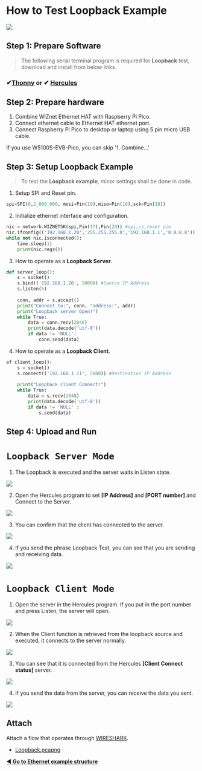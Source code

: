 # How to Test Loopback Example

![][link-loopback]

## Step 1: Prepare Software

> The following serial terminal program is required for **Loopback** test, download and install from below links.

### &#10004;[**Thonny**][link-thonny]  or  &#10004; [**Hercules**][link-hercules]



## Step 2: Prepare hardware

1. Combine WIZnet Ethernet HAT with Raspberry Pi Pico.
2. Connect ethernet cable to Ethernet HAT ethernet port.
3. Connect Raspberry Pi Pico to desktop or laptop using 5 pin micro USB cable.



If you use W5100S-EVB-Pico, you can skip '1. Combine...'



## Step 3: Setup Loopback Example

> To test the **Loopback example**, minor settings shall be done in code.



1. Setup SPI and Reset pin.

```python
spi=SPI(0,2_000_000, mosi=Pin(19),miso=Pin(16),sck=Pin(18))
```

2. Initialize ethernet interface and configuration.

```python
nic = network.WIZNET5K(spi,Pin(17),Pin(20)) #spi,cs,reset pin
nic.ifconfig(('192.168.1.20','255.255.255.0','192.168.1.1','8.8.8.8'))
while not nic.isconnected():
    time.sleep(1)
    print(nic.regs())
```

3. How to operate as a **Loopback Server**.

```py
def server_loop(): 
    s = socket()
    s.bind(('192.168.1.20', 5000)) #Source IP Address
    s.listen(5)
            
    conn, addr = s.accept()
    print("Connect to:", conn, "address:", addr) 
    print("Loopback server Open!")
    while True:
        data = conn.recv(2048)
        print(data.decode('utf-8'))
        if data != 'NULL':
            conn.send(data)
```

4. How to operate as a **Loopback Client**.

```python
ef client_loop():
    s = socket()
    s.connect(('192.168.1.11', 5000)) #Destination IP Address
    
    print("Loopback client Connect!")
    while True:
        data = s.recv(2048)
        print(data.decode('utf-8'))
        if data != 'NULL' :
            s.send(data)
```



## Step 4: Upload and Run

# **`Loopback Server Mode`**

1. The Loopback is executed and the server waits in Listen state.

![][link-loopback_server_1]

2. Open the Hercules program to set **[IP Address]** and **[PORT number]** and Connect to the Server.

![][link-loopback_server_2]

3. You can confirm that the client has connected to the server.

![][link-loopback_server_3]

4. If you send the phrase Loopback Test, you can see that you are sending and receiving data.

![][link-loopback_server_4]



# **`Loopback Client Mode`**

1. Open the server in the Hercules program. If you put in the port number and press Listen, the server will open.

![][link-loopback_client_1]

2. When the Client function is retrieved from the loopback source and executed, it connects to the server normally.

![][link-loopback_client_2]

3. You can see that it is connected from the Hercules **[Client Connect status]** server.

![][link-loopback_client_3]

4. If you send the data from the server, you can receive the data you sent.

![][link-loopback_client_4]



## Attach

Attach a flow that operates through [WIRESHARK][link-wireshark].

- [Loopback.pcapng](https://github.com/Wiznet/RP2040-HAT-MicroPython/blob/main/example/Loopback/loopback.pcapng)




 [**◀ Go to Ethernet example structure**](#ethernet_example_structure)





<!--
Link
-->

[link-thonny]: https://thonny.org/
[link-hercules]: https://www.hw-group.com/software/hercules-setup-utility
[link-wireshark]: https://www.wireshark.org/#download



[link-loopback]: https://github.com/Wiznet/RP2040-HAT-MicroPython/blob/main/static/images/Loopback/Loopback.png

[link-loopback_server_1]: https://github.com/Wiznet/RP2040-HAT-MicroPython/blob/main/static/images/Loopback/Loopback_server_1.png
[link-loopback_server_2]:https://github.com/Wiznet/RP2040-HAT-MicroPython/blob/main/static/images/Loopback/Loopback_server_2.png
[link-loopback_server_3]:https://github.com/Wiznet/RP2040-HAT-MicroPython/blob/main/static/images/Loopback/Loopback_server_3.png
[link-loopback_server_4]:https://github.com/Wiznet/RP2040-HAT-MicroPython/blob/main/static/images/Loopback/Loopback_server_4.png



[link-loopback_client_1]:https://github.com/Wiznet/RP2040-HAT-MicroPython/blob/main/static/images/Loopback/Loopback_client_1.png
[link-loopback_client_2]:https://github.com/Wiznet/RP2040-HAT-MicroPython/blob/main/static/images/Loopback/Loopback_client_2.png
[link-loopback_client_3]:https://github.com/Wiznet/RP2040-HAT-MicroPython/blob/main/static/images/Loopback/Loopback_client_3.png
[link-loopback_client_4]:https://github.com/Wiznet/RP2040-HAT-MicroPython/blob/main/static/images/Loopback/Loopback_client_4.png


